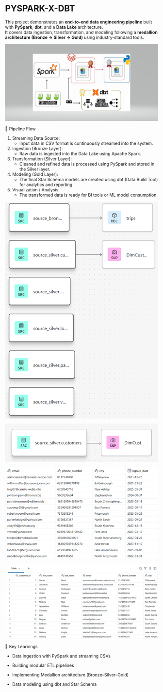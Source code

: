 # PYSPARK-X-DBT
This project demonstrates an **end-to-end data engineering pipeline** built with **PySpark**, **dbt**, and a **Data Lake** architecture.  
It covers data ingestion, transformation, and modeling following a **medallion architecture (Bronze → Silver → Gold)** using industry-standard tools.

![image alt](https://github.com/Charvi-M-J/PYSPARK-X-DBT/blob/daf4bb61ec12dbc17f29c661855cb9532b50421b/screenshot.png)


🔁 Pipeline Flow
1. Streaming Data Source:  
   - Input data in CSV format is continuously streamed into the system.
2. Ingestion (Bronze Layer):
   - Raw data is ingested into the Data Lake using Apache Spark.
3. Transformation (Silver Layer):  
   - Cleaned and refined data is processed using PySpark and stored in the Silver layer.
4. Modeling (Gold Layer):  
   - The final Star Schema models are created using dbt (Data Build Tool) for analytics and reporting.
5. Visualization / Analysis: 
   - The transformed data is ready for BI tools or ML model consumption.

![image alt](https://github.com/Charvi-M-J/PYSPARK-X-DBT/blob/90e63ac3753d549f950b02e3608822067eca1a0e/Screenshot%202025-10-07%20190043.png)

![image alt](https://github.com/Charvi-M-J/PYSPARK-X-DBT/blob/b68ea73d1368d144f3779eda9a150991be47f5ec/Screenshot%202025-10-07%20185935.png)

![image alt](https://github.com/Charvi-M-J/PYSPARK-X-DBT/blob/0737b42c33a78d05dc4159d8b5d5b451fa383e77/Screenshot%202025-10-07%20200528.png)

![image alt](https://github.com/Charvi-M-J/PYSPARK-X-DBT/blob/e578aa9ba537d93843937d433902f5c92616a34e/Screenshot%202025-10-07%20200443.png)

🌟 Key Learnings

* Data ingestion with PySpark and streaming CSVs

* Building modular ETL pipelines

* Implementing Medallion architecture (Bronze–Silver–Gold)

* Data modeling using dbt and Star Schema
